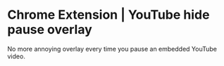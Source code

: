 # Chrome Extension | YouTube hide pause overlay

No more annoying overlay every time you pause an embedded YouTube video.
